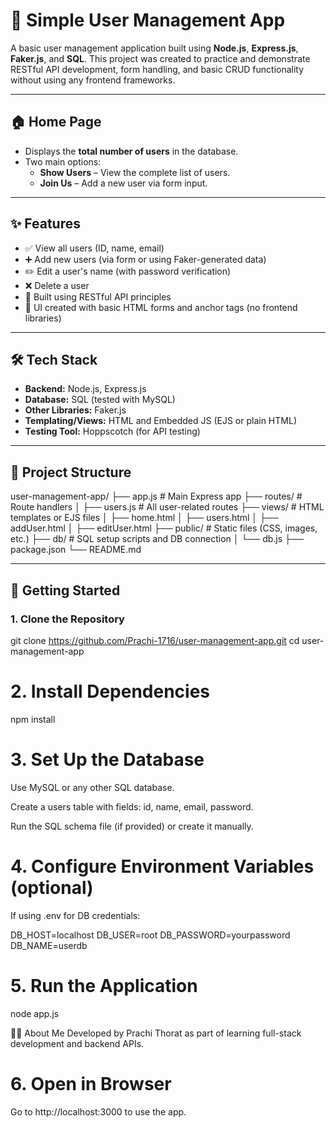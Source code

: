 # 👤 Simple User Management App

A basic user management application built using **Node.js**, **Express.js**, **Faker.js**, and **SQL**. This project was created to practice and demonstrate RESTful API development, form handling, and basic CRUD functionality without using any frontend frameworks.

---

## 🏠 Home Page

- Displays the **total number of users** in the database.
- Two main options:
  - **Show Users** – View the complete list of users.
  - **Join Us** – Add a new user via form input.

---

## ✨ Features

- ✅ View all users (ID, name, email)
- ➕ Add new users (via form or using Faker-generated data)
- ✏️ Edit a user's name (with password verification)
- ❌ Delete a user
- 🧩 Built using RESTful API principles
- 🧾 UI created with basic HTML forms and anchor tags (no frontend libraries)

---

## 🛠 Tech Stack

- **Backend:** Node.js, Express.js
- **Database:** SQL (tested with MySQL)
- **Other Libraries:** Faker.js
- **Templating/Views:** HTML and Embedded JS (EJS or plain HTML)
- **Testing Tool:** Hoppscotch (for API testing)

---

## 📁 Project Structure

user-management-app/
├── app.js # Main Express app
├── routes/ # Route handlers
│ ├── users.js # All user-related routes
├── views/ # HTML templates or EJS files
│ ├── home.html
│ ├── users.html
│ ├── addUser.html
│ ├── editUser.html
├── public/ # Static files (CSS, images, etc.)
├── db/ # SQL setup scripts and DB connection
│ └── db.js
├── package.json
└── README.md


---

## 🚀 Getting Started

### 1. Clone the Repository

git clone https://github.com/Prachi-1716/user-management-app.git
cd user-management-app

# 2. Install Dependencies

npm install

# 3. Set Up the Database
Use MySQL or any other SQL database.

Create a users table with fields: id, name, email, password.

Run the SQL schema file (if provided) or create it manually.

# 4. Configure Environment Variables (optional)
If using .env for DB credentials:

DB_HOST=localhost
DB_USER=root
DB_PASSWORD=yourpassword
DB_NAME=userdb

# 5. Run the Application

node app.js



🙋‍♀️ About Me
Developed by Prachi Thorat as part of learning full-stack development and backend APIs.


# 6. Open in Browser
Go to http://localhost:3000 to use the app.



